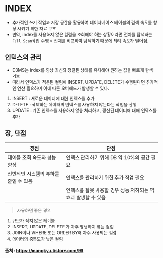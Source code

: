 # INDEX

- 추가적인 쓰기 작업과 저장 공간을 활용하여 데이터베이스 테이블의 검색 속도를 향상 시키기 위한 자료 구조
- 만약, index를 사용하지 않은 컬럼을 조회해야 하는 상황이라면 전체를 탐색하는 `Full Scan`작업 수행 > 전체를 비교하여 탐색하기 때문에 처리 속도가 떨어짐.

## 인덱스의 관리

- DBMS는 index를 항상 최신의 정렬된 상태를 유지해야 원하는 값을 빠르게 탐색 가능
- 따라서 인덱스가 적용된 컬럼에 INSERT, UPDATE, DELETE가 수행된다면 추가적인 연산 필요하며 이에 따른 오버헤드가 발생할 수 있다.

1. INSERT : 새로운 데이터에 대한 인덱스를 추가
2. DELETE : 삭제하는 데이터의 인덱스를 사용하지 않는다는 작업을 진행
3. UPDATE : 기존 인덱스를 사용하지 않음 처리하고, 갱신된 데이터에 대해 인덱스를 추가

## 장, 단점

| 장점                                  | 단점                                                          |
| ------------------------------------- | ------------------------------------------------------------- |
| 테이블 조회 속도와 성능 향상          | 인덱스 관리하기 위해 DB 약 10%의 공간 필요                    |
| 전반적인 시스템의 부하를 줄일 수 있음 | 인덱스를 관리하기 위한 추가 작업 필요                         |
|                                       | 인덱스를 잘못 사용할 경우 성능 저하되는 역효과 발생할 수 있음 |

> 사용하면 좋은 경우 
1. 규모가 작지 않은 테이블
2. INSERT, UPDATE, DELETE 가 자주 발생하지 않는 컬럼
3. JOIN이나 WHERE 또는 ORDER BY에 자주 사용되는 컬럼
4. 데이터의 중복도가 낮은 컬럼

#### 출처 : https://mangkyu.tistory.com/96